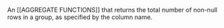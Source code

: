An [[AGGREGATE FUNCTIONS]] that returns the total number of non-null rows in a group, as specified by the column name.
